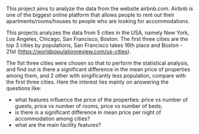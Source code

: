
This project aims to analyze the data from the website airbnb.com. Airbnb is one of the biggest online platform that allows people to rent out their apartments/rooms/houses to people who are looking for accommodations.

This projects analyzes the data from 5 cities in the USA, namely New York, Los Angeles, Chicago, San Francisco, Boston. The first three cities are the top 3 cities by populations, San Francisco takes 16th place and Boston - 21st (https://worldpopulationreview.com/us-cities).

The fist three cities were chosen so that to perform the statistical analysis, and find out is there a significant difference in the mean price of properties among them, and 2 other with singificantly less population, compare with the first three cities. Here the interest lies mainly on answering the questions like:
- what features influence the price of the properties: price vs number of guests, price vs number of rooms, price vs number of beds;
- is there is a significant difference in mean price per night of accommodation among cities?
- what are the main facility features?
